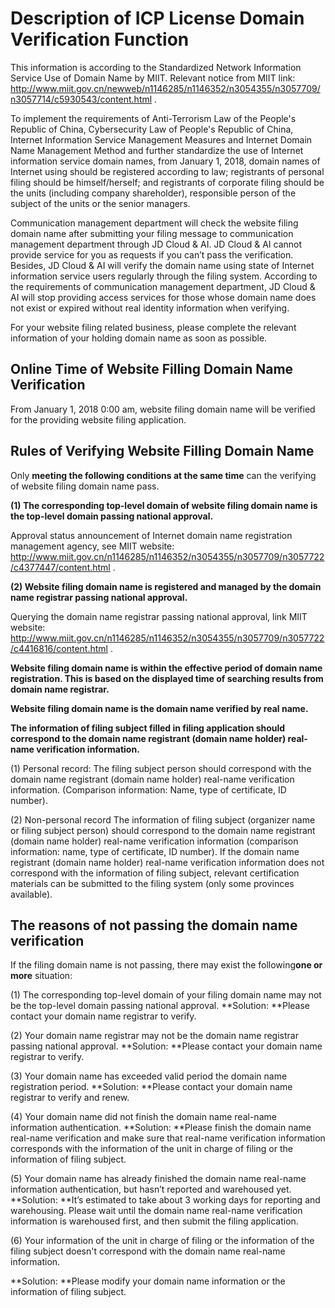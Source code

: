 # Description of ICP License Domain Verification Function

This information is according to the Standardized Network Information Service Use of Domain Name by MIIT. Relevant notice from MIIT link: <http://www.miit.gov.cn/newweb/n1146285/n1146352/n3054355/n3057709/n3057714/c5930543/content.html> .

To implement the requirements of Anti-Terrorism Law of the People's Republic of China, Cybersecurity Law of People's Republic of China, Internet Information Service Management Measures and Internet Domain Name Management Method and further standardize the use of Internet information service domain names, from January 1, 2018, domain names of Internet using should be registered according to law; registrants of personal filing should be himself/herself; and registrants of corporate filing should be the units (including company shareholder), responsible person of the subject of the units or the senior managers.

Communication management department will check the website filing domain name after submitting your filing message to communication management department through JD Cloud & AI. JD Cloud & AI cannot provide service for you as requests if you can’t pass the verification. Besides, JD Cloud & AI will verify the domain name using state of Internet information service users regularly through the filing system. According to the requirements of communication management department, JD Cloud & AI will stop providing access services for those whose domain name does not exist or expired without real identity information when verifying.

For your website filing related business, please complete the relevant information of your holding domain name as soon as possible.

## Online Time of Website Filling Domain Name Verification

From January 1, 2018 0:00 am, website filing domain name will be verified for the providing website filing application.

## Rules of Verifying Website Filling Domain Name

Only **meeting the following conditions at the same time** can the verifying of website filing domain name pass.

**(1) The corresponding top-level domain of website filing domain name is the top-level domain passing national approval.**

Approval status announcement of Internet domain name registration management agency, see MIIT website: <http://www.miit.gov.cn/n1146285/n1146352/n3054355/n3057709/n3057722/c4377447/content.html> .

**(2) Website filing domain name is registered and managed by the domain name registrar passing national approval.**

Querying the domain name registrar passing national approval, link MIIT website: <http://www.miit.gov.cn/n1146285/n1146352/n3054355/n3057709/n3057722/c4416816/content.html> .

**Website filing domain name is within the effective period of domain name registration. This is based on the displayed time of searching results from domain name registrar.**

**Website filing domain name is the domain name verified by real name.**

**The information of filing subject filled in filing application should correspond to the domain name registrant (domain name holder) real-name verification information.**

(1) Personal record: The filing subject person should correspond with the domain name registrant (domain name holder) real-name verification information. (Comparison information: Name, type of certificate, ID number).

(2) Non-personal record The information of filing subject (organizer name or filing subject person) should correspond to the domain name registrant (domain name holder) real-name verification information (comparison information: name, type of certificate, ID number). If the domain name registrant (domain name holder) real-name verification information does not correspond with the information of filing subject, relevant certification materials can be submitted to the filing system (only some provinces available).

## The reasons of not passing the domain name verification

If the filing domain name is not passing, there may exist the following**one or more** situation:

(1) The corresponding top-level domain of your filing domain name may not be the top-level domain passing national approval.
**Solution: **Please contact your domain name registrar to verify.

(2) Your domain name registrar may not be the domain name registrar passing national approval.
**Solution: **Please contact your domain name registrar to verify.

(3) Your domain name has exceeded valid period the domain name registration period.
**Solution: **Please contact your domain name registrar to verify and renew.

(4) Your domain name did not finish the domain name real-name information authentication.
**Solution: **Please finish the domain name real-name verification and make sure that real-name verification information corresponds with the information of the unit in charge of filing or the information of filing subject.

(5) Your domain name has already finished the domain name real-name information authentication, but hasn’t reported and warehoused yet.
**Solution: **It’s estimated to take about 3 working days for reporting and warehousing. Please wait until the domain name real-name verification information is warehoused first, and then submit the filing application.

(6) Your information of the unit in charge of filing or the information of the filing subject doesn't correspond with the domain name real-name information.

**Solution: **Please modify your domain name information or the information of filing subject.